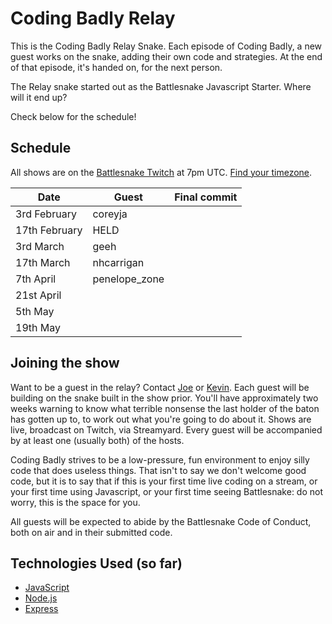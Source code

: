 # Coding Badly Relay

This is the Coding Badly Relay Snake. Each episode of Coding Badly, a new guest works on the snake, adding their own code and strategies. At the end of that episode, it's handed on, for the next person.

The Relay snake started out as the Battlesnake Javascript Starter. Where will it end up?

Check below for the schedule!

## Schedule

All shows are on the [Battlesnake Twitch](https://battlesnake.tv) at 7pm UTC. [Find your timezone](https://everytimezone.com/convert/utc/7pm).

| Date          | Guest | Final commit |
| ------------- | ----- | ------------ |
| 3rd February  |   coreyja    |              |
| 17th February | HELD  |              |
| 3rd March     | geeh  |              |
| 17th March    |   nhcarrigan    |              |
| 7th April     |   penelope_zone    |              |
| 21st April    |       |              |
| 5th May       |       |              |
| 19th May      |       |              |

## Joining the show

Want to be a guest in the relay? Contact [Joe](https://twitter.com/jna_sh) or [Kevin](https://twitter.com/_phzn). Each guest will be building on the snake built in the show prior. You'll have approximately two weeks warning to know what terrible nonsense the last holder of the baton has gotten up to, to work out what you're going to do about it. Shows are live, broadcast on Twitch, via Streamyard. Every guest will be accompanied by at least one (usually both) of the hosts.

Coding Badly strives to be a low-pressure, fun environment to enjoy silly code that does useless things. That isn't to say we don't welcome good code, but it is to say that if this is your first time live coding on a stream, or your first time using Javascript, or your first time seeing Battlesnake: do not worry, this is the space for you.

All guests will be expected to abide by the Battlesnake Code of Conduct, both on air and in their submitted code.

## Technologies Used (so far)

- [JavaScript](https://www.javascript.com/)
- [Node.js](https://nodejs.dev/)
- [Express](https://expressjs.com/)
